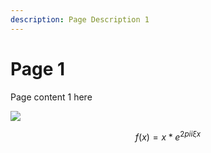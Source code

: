 ```yaml
---
description: Page Description 1
---
```


# Page 1

Page content 1 here

![](https://plus.unsplash.com/premium\_photo-1677087121409-3e9aae206aa1?crop=entropy\&cs=srgb\&fm=jpg\&ixid=MnwxOTcwMjR8MHwxfHJhbmRvbXx8fHx8fHx8fDE2ODE3NDI4MTI\&ixlib=rb-4.0.3\&q=85)

$$f(x) = x * e^{2 pi i \xi x}$$
